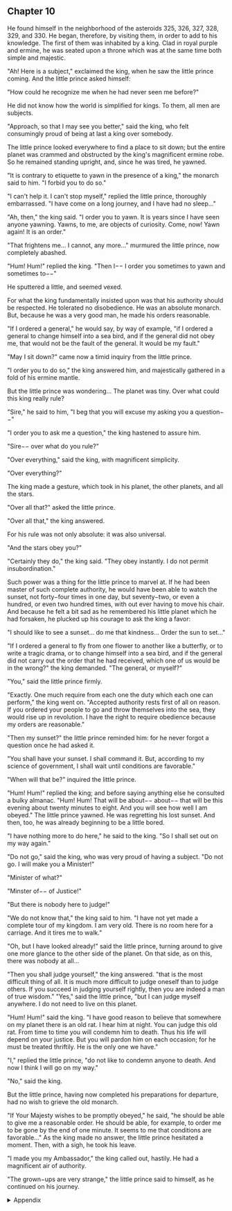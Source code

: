 ## Chapter 10


He found himself in the neighborhood of the asteroids 325, 326, 327, 328, 329,
and 330. He began, therefore, by visiting them, in order to add to his knowledge.
The first of them was inhabited by a king. Clad in royal purple and ermine, he was
seated upon a throne which was at the same time both simple and majestic.

"Ah! Here is a subject," exclaimed the king, when he saw the little prince coming.
And the little prince asked himself:

"How could he recognize me when he had never seen me before?"

He did not know how the world is simplified for kings. To them, all men are
subjects.

"Approach, so that I may see you better," said the king, who felt consumingly
proud of being at last a king over somebody.

The little prince looked everywhere to find a place to sit down; but the entire
planet was crammed and obstructed by the king's magnificent ermine robe. So he
remained standing upright, and, since he was tired, he yawned.

"It is contrary to etiquette to yawn in the presence of a king," the monarch said to
him. "I forbid you to do so."

"I can't help it. I can't stop myself," replied the little prince, thoroughly
embarrassed. "I have come on a long journey, and I have had no sleep..."

"Ah, then," the king said. "I order you to yawn. It is years since I have seen
anyone yawning. Yawns, to me, are objects of curiosity. Come, now! Yawn again!
It is an order."

"That frightens me... I cannot, any more..." murmured the little prince, now
completely abashed.

"Hum! Hum!" replied the king. "Then I−− I order you sometimes to yawn and
sometimes to−−"

He sputtered a little, and seemed vexed.

For what the king fundamentally insisted upon was that his authority should be
respected. He tolerated no disobedience. He was an absolute monarch. But,
because he was a very good man, he made his orders reasonable.

"If I ordered a general," he would say, by way of example, "if I ordered a general
to change himself into a sea bird, and if the general did not obey me, that would
not be the fault of the general. It would be my fault."

"May I sit down?" came now a timid inquiry from the little prince.

"I order you to do so," the king answered him, and majestically gathered in a fold
of his ermine mantle.

But the little prince was wondering... The planet was tiny. Over what could this
king really rule?

"Sire," he said to him, "I beg that you will excuse my asking you a question−−"

"I order you to ask me a question," the king hastened to assure him.

"Sire−− over what do you rule?"

"Over everything," said the king, with magnificent simplicity.

"Over everything?"

The king made a gesture, which took in his planet, the other planets, and all the
stars.

"Over all that?" asked the little prince.

"Over all that," the king answered.

For his rule was not only absolute: it was also universal.

"And the stars obey you?"

"Certainly they do," the king said. "They obey instantly. I do not permit
insubordination."

Such power was a thing for the little prince to marvel at. If he had been master of
such complete authority, he would have been able to watch the sunset, not
forty−four times in one day, but seventy−two, or even a hundred, or even two
hundred times, with out ever having to move his chair. And because he felt a bit
sad as he remembered his little planet which he had forsaken, he plucked up his
courage to ask the king a favor:

"I should like to see a sunset... do me that kindness... Order the sun to set..."

"If I ordered a general to fly from one flower to another like a butterfly, or to write
a tragic drama, or to change himself into a sea bird, and if the general did not carry
out the order that he had received, which one of us would be in the wrong?" the
king demanded. "The general, or myself?"

"You," said the little prince firmly.

"Exactly. One much require from each one the duty which each one can perform,"
the king went on. "Accepted authority rests first of all on reason. If you ordered
your people to go and throw themselves into the sea, they would rise up in
revolution. I have the right to require obedience because my orders are
reasonable."

"Then my sunset?" the little prince reminded him: for he never forgot a question
once he had asked it.

"You shall have your sunset. I shall command it. But, according to my science of
government, I shall wait until conditions are favorable."

"When will that be?" inquired the little prince.

"Hum! Hum!" replied the king; and before saying anything else he consulted a
bulky almanac. "Hum! Hum! That will be about−− about−− that will be this
evening about twenty minutes to eight. And you will see how well I am obeyed."
The little prince yawned. He was regretting his lost sunset. And then, too, he was
already beginning to be a little bored.

"I have nothing more to do here," he said to the king. "So I shall set out on my
way again."

"Do not go," said the king, who was very proud of having a subject. "Do not go. I
will make you a Minister!"

"Minister of what?"

"Minster of−− of Justice!"

"But there is nobody here to judge!"

"We do not know that," the king said to him. "I have not yet made a complete tour
of my kingdom. I am very old. There is no room here for a carriage. And it tires
me to walk."

"Oh, but I have looked already!" said the little prince, turning around to give one
more glance to the other side of the planet. On that side, as on this, there was
nobody at all...

"Then you shall judge yourself," the king answered. "that is the most difficult
thing of all. It is much more difficult to judge oneself than to judge others. If you
succeed in judging yourself rightly, then you are indeed a man of true wisdom."
"Yes," said the little prince, "but I can judge myself anywhere. I do not need to
live on this planet.

"Hum! Hum!" said the king. "I have good reason to believe that somewhere on my
planet there is an old rat. I hear him at night. You can judge this old rat. From time
to time you will condemn him to death. Thus his life will depend on your justice.
But you will pardon him on each occasion; for he must be treated thriftily. He is
the only one we have."

"I," replied the little prince, "do not like to condemn anyone to death. And now I
think I will go on my way."

"No," said the king.

But the little prince, having now completed his preparations for departure, had no
wish to grieve the old monarch.

"If Your Majesty wishes to be promptly obeyed," he said, "he should be able to
give me a reasonable order. He should be able, for example, to order me to be
gone by the end of one minute. It seems to me that conditions are favorable..."
As the king made no answer, the little prince hesitated a moment. Then, with a
sigh, he took his leave.

"I made you my Ambassador," the king called out, hastily.
He had a magnificent air of authority.

"The grown−ups are very strange," the little prince said to himself, as he
continued on his journey.


<details>
<summary>Appendix</summary>

<p>小王子开始了他的旅行。他来到一个星球上，星球上有一个老国王，穿着紫色的庄重的皇家服饰。老国王的衣服太大以至于铺满了整个星球，小王子都没地方坐下了。</p>

<p>小王子在老国王面前打了个哈欠，老国王开始训斥小王子——在老国王面前打哈欠是不礼貌的。</p>

<p>小王子说他控制不了自己打哈欠。</p>

<p>老国王就说，那你现在打哈欠，快，就是现在！</p>

<p>老国王说，这个星球上的所有事情都听他的命令。如果他命令一个将军变成海，将军做不到的话，那就是将军的错误。</p>

<p>小王子信了老国王的话。小王子想，如果他也有这样的能力，他就可以多看几次日落了，不只是 44 次，而是 100 次，200次。</p>

<p>结果当小王子问老国王，现在可不可以看日落，老国王却支支吾吾说不出话来。</p>

<p>小王子没了兴致，想走了。老国王百般挽留，开出了很多没什么用的条件，比如让小国王当司法部长或者大使，小王子都没有兴趣。</p>

<p>小王子说，大人们真奇怪。</p>

</details>